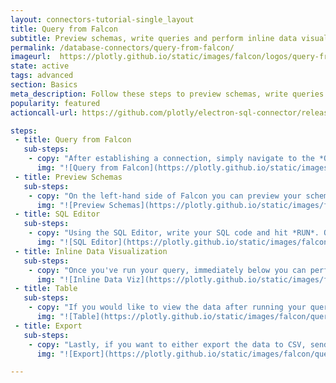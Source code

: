 ```yaml
---
layout: connectors-tutorial-single_layout
title: Query from Falcon
subtitle: Preview schemas, write queries and perform inline data visualization with Falcon.
permalink: /database-connectors/query-from-falcon/
imageurl:  https://plotly.github.io/static/images/falcon/logos/query-from-falcon.png
state: active
tags: advanced
section: Basics
meta_description: Follow these steps to preview schemas, write queries and perform inline data visualization with Falcon
popularity: featured
actioncall-url: https://github.com/plotly/electron-sql-connector/releases

steps:
 - title: Query from Falcon
   sub-steps:
    - copy: "After establishing a connection, simply navigate to the *QUERY*. Here, you have the ability to preview schemas, write (with auto-complete) and run queries and perform inline data visualization."
      img: "![Query from Falcon](https://plotly.github.io/static/images/falcon/query-from-falcon/query-from-falcon.png)"
 - title: Preview Schemas
   sub-steps:
    - copy: "On the left-hand side of Falcon you can preview your schemas."
      img: "![Preview Schemas](https://plotly.github.io/static/images/falcon/query-from-falcon/preview-schema.png)"
 - title: SQL Editor
   sub-steps:
    - copy: "Using the SQL Editor, write your SQL code and hit *RUN*. Once completed you have the option of hiding the editor."
      img: "![SQL Editor](https://plotly.github.io/static/images/falcon/query-from-falcon/query-from-falcon.png)"
 - title: Inline Data Visualization
   sub-steps:
    - copy: "Once you've run your query, immediately below you can perform inline data visualization with the minimal drag-and-drop interface. Simply pick your chart type and drag the variables to the appropriate axis. If you're looking to create something a little more advanced, consider using [Query from Plotly](https://help.plot.ly/database-connectors/query-from-plotly/)."
      img: "![Inline Data Viz](https://plotly.github.io/static/images/falcon/query-from-falcon/inline-data-viz.png)"
 - title: Table
   sub-steps:
    - copy: "If you would like to view the data after running your query, navigate to *TABLE*."
      img: "![Table](https://plotly.github.io/static/images/falcon/query-from-falcon/table.png)"
 - title: Export
   sub-steps:
    - copy: "Lastly, if you want to either export the data to CSV, send the data plot.ly (Chart Studio), or send you chart to plot.ly (Chart Studio), click the EXPORT option."
      img: "![Export](https://plotly.github.io/static/images/falcon/query-from-falcon/export.png)"

---
```

